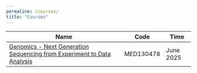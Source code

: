 ```yaml
---
permalink: /courses/
title: "Courses"
---
```


| Name | Code | Time | 
| ------ | ------ | ------ |
| [Genomics - Next Generation Sequencing from Experiment to Data Analysis](/courses/genomics/) | MED130478 | June 2025 |
